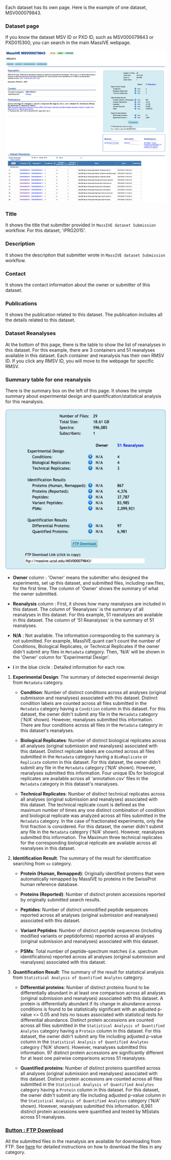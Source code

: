 

Each dataset has its own page. Here is the example of one dataset, MSV000079843.

### Dataset page
If you know the dataset MSV ID or PXD ID, such as MSV000079843 or PXD015300, you can search in the main MassIVE webpage. 

![](img/access_quant_reanalyses/dataset_webpage.png)


### Title

It shows the title that submitter provided in `MassIVE dataset Submission` workflow. For this dataset, 'iPRG2015'.


### Description

It shows the description that submitter wrote in `MassIVE dataset Submission` workflow.


### Contact

It shows the contact information about the owner or submitter of this dataset.


### Publications

It shows the publication related to this dataset. The publication includes all the details related to this dataset.


### Dataset Reanalyses

At the bottom of this page, there is the table to show the list of reanalyses in this dataset. For this example, there are 3 containers and 51 reanalyses available in this dataset. Each container and reanalysis has their own RMSV ID. If you click any RMSV ID, you will move to the webpage for specific RMSV. 


### Summary table for one reanalysis

There is the summary box on the left of this page. It shows the simple summary about experimental design and quantification/statistical analysis for this reanalysis.

![](img/access_quant_reanalyses/dataset_summary_table.png)

- **Owner** column : 'Owner' means the submitter who designed the experiments, set up this dataset, and submitted files, including raw.files, for the first time. The column of 'Owner' shows the summary of what the owner submitted.

- **Reanalysis** column : First, it shows how many reanalyses are included in this dataset. The column of 'Reanalyses' is the summary of all reanalyses in this dataset. For this example, 51 reanalyses are available in this dataset. The column of '51 Reanalyses' is the summary of 51 reanalyses.

- **N/A** : Not available. The information corresponding to the summary is not submitted. For example, MassIVE.quant can't count the number of Conditions, Biological Replicates, or Technical Replicates if the owner didn't submit any files in `Metadata` category. Then, 'N/A' will be shown in the 'Owner' column for 'Experimental Design'. 

- **i** in the blue circle : Detailed information for each row.


1. **Experimental Design**: The summary of detected experimental design from `Metadata` category.

    - **Condition**: Number of distinct conditions across all analyses (original submission and reanalyses) associated with this dataset. Distinct condition labels are counted across all files submitted in the `Metadata` category having a `Condition` column in this dataset. For this dataset, the owner didn't submit any file in the `Metadata` category ('N/A' shown). However, reanalyses submitted this information. There are four conditions across all files in the `Metadata` category in this dataset's reanalyses.

    - **Biological Replicates**: Number of distinct biological replicates across all analyses (original submission and reanalyses) associated with this dataset. Distinct replicate labels are counted across all files submitted in the `Metadata` category having a `BioReplicate` or `Replicate` column in this dataset. For this dataset, the owner didn't submit any file in the `Metadata` category ('N/A' shown). However, reanalyses submitted this information. Four unique IDs for biological replicates are available across all 'annotation.csv' files in the `Metadata` category in this dataset's reanalyses.

    - **Technical Replicates**: Number of distinct technical replicates across all analyses (original submission and reanalyses) associated with this dataset. The technical replicate count is defined as the maximum number of times any one distinct combination of condition and biological replicate was analyzed across all files submitted in the `Metadata` category. In the case of fractionated experiments, only the first fraction is considered. For this dataset, the owner didn't submit any file in the `Metadata` category ('N/A' shown). However, reanalyses submitted this information. The Maximum three technical replicates for the corresponding biological replicate are available across all reanalyses in this dataset.

2. **Identification Result**: The summary of the result for identification searching from `xx` category.

    - **Protein (Human, Remapped)**: Originally identified proteins that were automatically remapped by MassIVE to proteins in the SwissProt human reference database.
    
    - **Proteins (Reported)**: Number of distinct protein accessions reported by originally submitted search results.
    
    - **Peptides**: Number of distinct unmodified peptide sequences reported across all analyses (original submission and reanalyses) associated with this dataset.
    
    - **Variant Peptides**: Number of distinct peptide sequences (including modified variants or peptidoforms) reported across all analyses (original submission and reanalyses) associated with this dataset.
    
    - **PSMs**: Total number of peptide-spectrum matches (i.e. spectrum identifications) reported across all analyses (original submission and reanalyses) associated with this dataset.
    
3. **Quantification Result**: The summary of the result for statistical analysis from `Statistical Analysis of Quantified Analytes` category.

    - **Differential proteins**: Number of distinct proteins found to be differentially abundant in at least one comparison across all analyses (original submission and reanalyses) associated with this dataset. A protein is differentially abundant if its change in abundance across conditions is found to be statistically significant with an adjusted p-value <= 0.05 and lists no issues associated with statistical tests for differential abundance. Distinct protein accessions are counted across all files submitted in the `Statistical Analysis of Quantified Analytes` category having a `Protein` column in this dataset. For this dataset, the owner didn't submit any file including adjusted p-value column in the `Statistical Analysis of Quantified Analytes` category ('N/A' shown). However, reanalyses submitted this information. 97 distinct protein accessions are significantly different for at least one pairwise comparisons across 51 reanalyses.

    - **Quantified proteins**: Number of distinct proteins quantified across all analyses (original submission and reanalyses) associated with this dataset. Distinct protein accessions are counted across all files submitted in the `Statistical Analysis of Quantified Analytes` category having a `Protein` column in this dataset. For this dataset, the owner didn't submit any file including adjusted p-value column in the `Statistical Analysis of Quantified Analytes` category ('N/A' shown). However, reanalyses submitted this information. 6,981 distinct protein accessions were quantified and tested by MSstats across 51 reanalyses.
    


### [Button : FTP Download](2_download_files.md)

All the submitted files in the reanalysis are available for downloading from FTP. See [here](2_download_files.md) for detailed instructions on how to download the files in any category.


